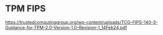 # TPM FIPS

https://trustedcomputinggroup.org/wp-content/uploads/TCG-FIPS-140-3-Guidance-for-TPM-2.0-Version-1.0-Revision-1_14Feb24.pdf
